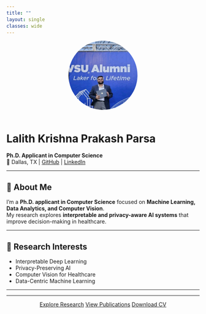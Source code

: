 ```yaml
---
title: ""
layout: single
classes: wide
---
```


<div align="center">
  <img src="/assets/profile.jpg" width="180" style="border-radius:50%;margin-bottom:15px;">
</div>

# Lalith Krishna Prakash Parsa
**Ph.D. Applicant in Computer Science**  
📍 Dallas, TX | [GitHub](https://github.com/LkP23) | [LinkedIn](https://linkedin.com/in/lalithprakash)

---

## 👋 About Me
I’m a **Ph.D. applicant in Computer Science** focused on **Machine Learning, Data Analytics, and Computer Vision**.  
My research explores **interpretable and privacy-aware AI systems** that improve decision-making in healthcare.

---

## 🌱 Research Interests
- Interpretable Deep Learning  
- Privacy-Preserving AI  
- Computer Vision for Healthcare  
- Data-Centric Machine Learning  

---



---

<div align="center">
  <a href="/research/" class="btn btn--primary">Explore Research</a>
  <a href="/publications/" class="btn btn--success">View Publications</a>
  <a href="/cv/" class="btn btn--info">Download CV</a>
</div>
